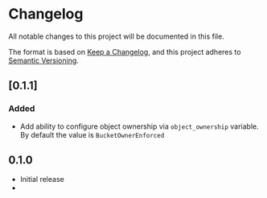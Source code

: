 # Changelog

All notable changes to this project will be documented in this file.

The format is based on [Keep a Changelog](https://keepachangelog.com/en/1.0.0/),
and this project adheres to [Semantic Versioning](https://semver.org/spec/v2.0.0.html).

## [0.1.1]

### Added

- Add ability to configure object ownership via `object_ownership` variable. By default the value is `BucketOwnerEnforced`

## 0.1.0
- Initial release
-
